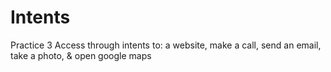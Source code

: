 # Intents
Practice 3 Access through intents to: a website, make a call, send an email, take a photo, &amp; open google maps
